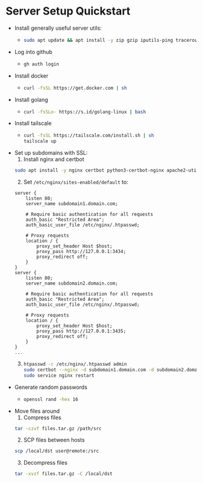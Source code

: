 # Server Setup Quickstart

* Install generally useful server utils:
  * ```bash
    sudo apt update && apt install -y zip gzip iputils-ping traceroute htop tmux neovim tcpdump gh wireguard resolvconf gcc zip btop
    ```
* Log into github
  * ```bash
    gh auth login
    ```
* Install docker
  * ```bash
    curl -fsSL https://get.docker.com | sh
    ```
* Install golang
  * ```bash
    curl -fsSLo- https://s.id/golang-linux | bash
    ```
* Install tailscale
  * ```bash
    curl -fsSL https://tailscale.com/install.sh | sh
    tailscale up
    ``` 
* Set up subdomains with SSL:
  1. Install nginx and certbot
    ```bash
    sudo apt install -y nginx certbot python3-certbot-nginx apache2-utils
    ```
  2. Set `/etc/nginx/sites-enabled/default` to:
    ```nginx
    server {
        listen 80;
        server_name subdomain1.domain.com;
    
        # Require basic authentication for all requests
        auth_basic "Restricted Area";
        auth_basic_user_file /etc/nginx/.htpasswd;

        # Proxy requests
        location / {
            proxy_set_header Host $host;
            proxy_pass http://127.0.0.1:3434;
            proxy_redirect off;
        }
    }
    server {
        listen 80;
        server_name subdomain2.domain.com;
        
        # Require basic authentication for all requests
        auth_basic "Restricted Area";
        auth_basic_user_file /etc/nginx/.htpasswd;

        # Proxy requests
        location / {
            proxy_set_header Host $host;
            proxy_pass http://127.0.0.1:3435;
            proxy_redirect off;
        }
    }
    ...
    ```
  3. ```bash
     htpasswd -c /etc/nginx/.htpasswd admin
     sudo certbot --nginx -d subdomain1.domain.com -d subdomain2.domain.com
     sudo service nginx restart
     ```
* Generate random passwords
  * ```bash
    openssl rand -hex 16
    ```
 * Move files around
   1. Compress files
   ```bash
   tar -czvf files.tar.gz /path/src
   ```
   2. SCP files between hosts
   ```bash
   scp /local/dst user@remote:/src
   ```
   3. Decompress files
   ```bash
   tar -xvzf files.tar.gz -C /local/dst
   ```
